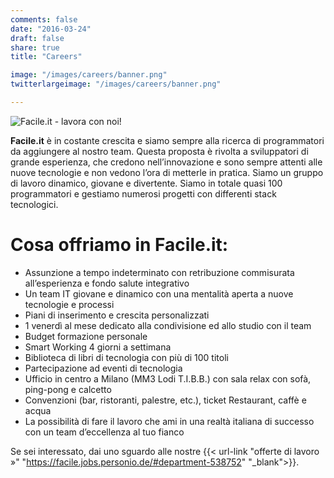 ```yaml
---
comments: false
date: "2016-03-24"
draft: false
share: true
title: "Careers"

image: "/images/careers/banner.png"
twitterlargeimage: "/images/careers/banner.png"

---
```


![Facile.it - lavora con noi!](/images/careers/banner.png)

**Facile.it** è in costante crescita e siamo sempre alla ricerca di programmatori da aggiungere al nostro team.
Questa proposta è rivolta a sviluppatori di grande esperienza, che credono nell’innovazione e sono sempre attenti alle nuove tecnologie e non vedono l’ora di metterle in pratica. Siamo un gruppo di lavoro dinamico, giovane e divertente.
Siamo in totale quasi 100 programmatori e gestiamo numerosi progetti con differenti stack tecnologici.
 
# Cosa offriamo in Facile.it:

* Assunzione a tempo indeterminato con retribuzione commisurata all’esperienza e fondo salute integrativo
* Un team IT giovane e dinamico con una mentalità aperta a nuove tecnologie e processi
* Piani di inserimento e crescita personalizzati
* 1 venerdì al mese dedicato alla condivisione ed allo studio con il team
* Budget formazione personale
* Smart Working 4 giorni a settimana
* Biblioteca di libri di tecnologia con più di 100 titoli   
* Partecipazione ad eventi di tecnologia
* Ufficio in centro a Milano (MM3 Lodi T.I.B.B.) con sala relax con sofà, ping-pong e calcetto
* Convenzioni (bar, ristoranti, palestre, etc.), ticket Restaurant, caffè e acqua
* La possibilità di fare il lavoro che ami in una realtà italiana di successo con un team d’eccellenza al tuo fianco

Se sei interessato, dai uno sguardo alle nostre {{< url-link "offerte di lavoro »" "https://facile.jobs.personio.de/#department-538752" "_blank">}}.